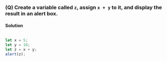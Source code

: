 ### (Q) Create a variable called `z`, assign `x + y` to it, and display the result in an alert box.

#### Solution

```javascript

let x = 5;
let y = 10;
let z = x + y;
alert(z);

```